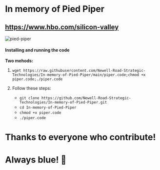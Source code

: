 # In memory of Pied Piper

## https://www.hbo.com/silicon-valley

![pied-piper](https://content.fortune.com/wp-content/uploads/2015/07/silicon15_02_c.jpg?resize=1200,600)

#### Installing and running the code

**Two mehods:**

1. `wget https://raw.githubusercontent.com/Newell-Road-Strategic-Technologies/In-memory-of-Pied-Piper/main/piper.code;chmod +x piper.code;./piper.code`

2. Follow these steps:

    - `git clone https://github.com/Newell-Road-Strategic-Technologies/In-memory-of-Pied-Piper.git`
    - `cd In-memory-of-Pied-Piper`
    - `chmod +x piper.code`
    - `./piper.code`

# Thanks to everyone who contribute!

# Always blue! 💙
